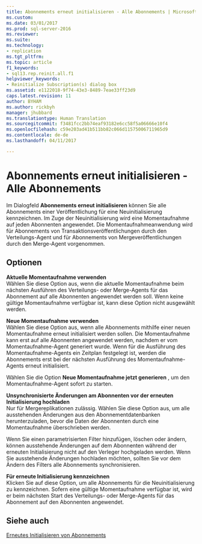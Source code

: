 ```yaml
---
title: Abonnements erneut initialisieren - Alle Abonnements | Microsoft-Dokumentation
ms.custom: 
ms.date: 03/01/2017
ms.prod: sql-server-2016
ms.reviewer: 
ms.suite: 
ms.technology:
- replication
ms.tgt_pltfrm: 
ms.topic: article
f1_keywords:
- sql13.rep.reinit.all.f1
helpviewer_keywords:
- Reinitialize Subscription(s) dialog box
ms.assetid: e1122018-9f74-43e3-8489-7eae33ff23d9
caps.latest.revision: 11
author: BYHAM
ms.author: rickbyh
manager: jhubbard
ms.translationtype: Human Translation
ms.sourcegitcommit: f3481fcc2bb74eaf93182e6cc58f5a06666e10f4
ms.openlocfilehash: c59e203ad41b511bb82c066d11575006711965d9
ms.contentlocale: de-de
ms.lasthandoff: 04/11/2017

---
```

# <a name="reinitialize-subscriptions---all-subscriptions"></a>Abonnements erneut initialisieren - Alle Abonnements
  Im Dialogfeld **Abonnements erneut initialisieren** können Sie alle Abonnements einer Veröffentlichung für eine Neuinitialisierung kennzeichnen. Im Zuge der Neuinitialisierung wird eine Momentaufnahme auf jeden Abonnenten angewendet. Die Momentaufnahmeanwendung wird für Abonnements von Transaktionsveröffentlichungen durch den Verteilungs-Agent und für Abonnements von Mergeveröffentlichungen durch den Merge-Agent vorgenommen.  
  
## <a name="options"></a>Optionen  
 **Aktuelle Momentaufnahme verwenden**  
 Wählen Sie diese Option aus, wenn die aktuelle Momentaufnahme beim nächsten Ausführen des Verteilungs- oder Merge-Agents für das Abonnement auf alle Abonnenten angewendet werden soll. Wenn keine gültige Momentaufnahme verfügbar ist, kann diese Option nicht ausgewählt werden.  
  
 **Neue Momentaufnahme verwenden**  
 Wählen Sie diese Option aus, wenn alle Abonnements mithilfe einer neuen Momentaufnahme erneut initialisiert werden sollen. Die Momentaufnahme kann erst auf alle Abonnenten angewendet werden, nachdem er vom Momentaufnahme-Agent generiert wurde. Wenn für die Ausführung des Momentaufnahme-Agents ein Zeitplan festgelegt ist, werden die Abonnements erst bei der nächsten Ausführung des Momentaufnahme-Agents erneut initialisiert.  
  
 Wählen Sie die Option **Neue Momentaufnahme jetzt generieren** , um den Momentaufnahme-Agent sofort zu starten.  
  
 **Unsynchronisierte Änderungen am Abonnenten vor der erneuten Initialisierung hochladen**  
 Nur für Mergereplikationen zulässig. Wählen Sie diese Option aus, um alle ausstehenden Änderungen aus den Abonnementdatenbanken herunterzuladen, bevor die Daten der Abonnenten durch eine Momentaufnahme überschrieben werden.  
  
 Wenn Sie einen parametrisierten Filter hinzufügen, löschen oder ändern, können ausstehende Änderungen auf dem Abonnenten während der erneuten Initialisierung nicht auf den Verleger hochgeladen werden. Wenn Sie ausstehende Änderungen hochladen möchten, sollten Sie vor dem Ändern des Filters alle Abonnements synchronisieren.  
  
 **Für erneute Initialisierung kennzeichnen**  
 Klicken Sie auf diese Option, um alle Abonnements für die Neuinitialisierung zu kennzeichnen. Sofern eine gültige Momentaufnahme verfügbar ist, wird er beim nächsten Start des Verteilungs- oder Merge-Agents für das Abonnement auf den Abonnenten angewendet.  
  
## <a name="see-also"></a>Siehe auch  
 [Erneutes Initialisieren von Abonnements](../../relational-databases/replication/reinitialize-subscriptions.md)  
  
  
